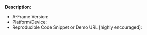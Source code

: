 <!--
Please if you have a question rather than reporting the issue, please post it on Stackoverflow
or ask it on A-Frame Slack #questions channel
https://stackoverflow.com/questions/ask/?tags=aframe
https://aframe.io/community/#slack
-->

**Description:**

- A-Frame Version:
- Platform/Device:
- Reproducible Code Snippet or Demo URL [highly encouraged]:
